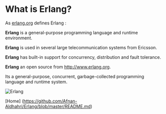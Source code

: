 
# What is Erlang?

As [erlang.org](http://www.erlang.org) defines Erlang :

**Erlang** is a general-purpose programming language and runtime environment. 

**Erlang** is used in several large telecommunication systems from Ericsson.

**Erlang** has built-in support for concurrency, distribution and fault tolerance. 

**Erlang** an open source from http://www.erlang.org.

Its a general-purpose, concurrent, garbage-collected programming language and runtime system. 

![Erlang](http://www.google.com/url?sa=i&source=imgres&cd=&cad=rja&uact=8&ved=0CAkQjRwwAGoVChMIu57xveiQyQIVBZmICh3PAA6Q&url=https%3A%2F%2Frollbar.com%2Ferror-tracking%2Ferlang%2F&psig=AFQjCNGLTKOKVaMWVFzMCDzST0WvJZ7yEA&ust=1447621505122781)


[Home] (https://github.com/Afnan-Aldhahri/Erlang/blob/master/README.md) 
